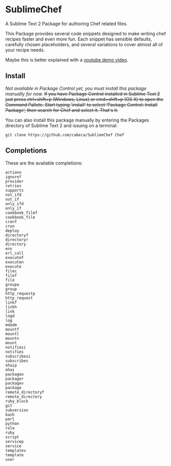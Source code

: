 SublimeChef
===========

A Sublime Text 2 Package for authoring Chef related files.

This Package provides several code snippets designed to make writing chef recipes faster and even more fun. 
Each snippet has sensible defaults, carefully chosen placeholders, and several variations to cover almost all of your recipe needs.

Maybe this is better explained with a [youtube demo video](http://www.youtube.com/watch?v=4VtDj_ar1Xg).


Install
-------

*Not available in Package Control yet, you must install this package manually for now.*
~~If you have Package Control installed in Sublime Text 2 just press ctrl+shift+p (Windows, Linux) or cmd+shift+p (OS X) to open the Command Pallete.
Start typing 'install' to select 'Package Control: Install Package', then search for Chef and select it. That's it.~~

You can also install this package manually by entering the Packages directory of Sublime Text 2 and issuing on a terminal:
    
    git clone https://github.com/cabeca/SublimeChef Chef



Completions
-----------

These are the available completions:

    actionn
    ignoref
	provider
	retries
	supports
	not_ifd
	not_if
	only_ifd
	only_if
	cookbook_filef
	cookbook_file
	cronf
	cron
	deploy
	directoryf
	directoryr
	directory
	env
	erl_call
	executef
	executen
	execute
	filec
	filef
	file
	groupa
	group
	http_requestp
	http_request
	linkf
	linkh
	link
	logd
	log
	mdadm
	mountf
	mountl
	mountn
	mount
	notifiesi
	notifies
	subscribesi
	subscribes
	ohaip
	ohai
	packageo
	packager
	packagev
	package
	remote_directoryf
	remote_directory
	ruby_block
	git
	subversion
	bash
	perl
	python
	role
	ruby
	script
	servicep
	service
	templatev
	template
	user
